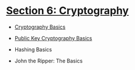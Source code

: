 # [Section 6: Cryptography](./6_Cryptography/)

- [Cryptography Basics](./1_Cryptography_Basics.md)

- [Public Key Cryptography Basics](./2_Public_Key_Cryptography_Basics.md)

- Hashing Basics  
- John the Ripper: The Basics  